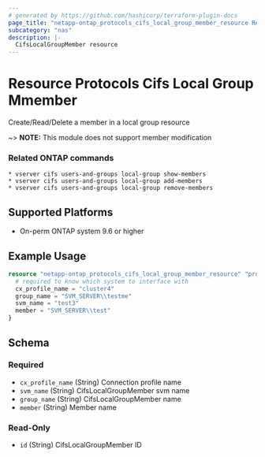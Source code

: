 ```yaml
---
# generated by https://github.com/hashicorp/terraform-plugin-docs
page_title: "netapp-ontap_protocols_cifs_local_group_member_resource Resource - terraform-provider-netapp-ontap"
subcategory: "nas"
description: |-
  CifsLocalGroupMember resource
---
```


# Resource Protocols Cifs Local Group Mmember

Create/Read/Delete a member in a local group resource

~> **NOTE:** This module does not support member modification

### Related ONTAP commands
```commandline
* vserver cifs users-and-groups local-group show-members
* vserver cifs users-and-groups local-group add-members
* vserver cifs users-and-groups local-group remove-members
```
## Supported Platforms
* On-perm ONTAP system 9.6 or higher

## Example Usage

```terraform
resource "netapp-ontap_protocols_cifs_local_group_member_resource" "protocols_cifs_local_group_member" {
  # required to know which system to interface with
  cx_profile_name = "cluster4"
  group_name = "SVM_SERVER\\testme"
  svm_name = "test3"
  member = "SVM_SERVER\\test"
}
```
<!-- schema generated by tfplugindocs -->
## Schema

### Required

- `cx_profile_name` (String) Connection profile name
- `svm_name` (String) CifsLocalGroupMember svm name
- `group_name` (String) CifsLocalGroupMember name
- `member` (String) Member name

### Read-Only

- `id` (String) CifsLocalGroupMember ID


